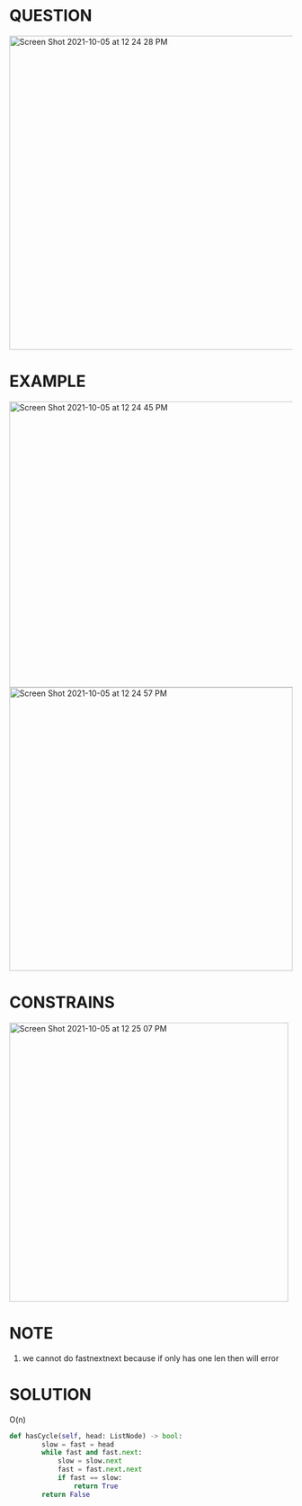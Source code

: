# QUESTION
<img width="558" alt="Screen Shot 2021-10-05 at 12 24 28 PM" src="https://user-images.githubusercontent.com/64442606/136063600-6e16d004-c511-436d-8499-8c5d038eef66.png">

# EXAMPLE
<img width="508" alt="Screen Shot 2021-10-05 at 12 24 45 PM" src="https://user-images.githubusercontent.com/64442606/136063636-50e877a2-4e06-468a-a567-d8e3ce9a0301.png">
<img width="504" alt="Screen Shot 2021-10-05 at 12 24 57 PM" src="https://user-images.githubusercontent.com/64442606/136063681-2d4cf2e6-4ec3-47f7-b973-b8462baff48a.png">

# CONSTRAINS
<img width="496" alt="Screen Shot 2021-10-05 at 12 25 07 PM" src="https://user-images.githubusercontent.com/64442606/136063700-83dd7046-44a4-4925-93c1-d814be6c2721.png">

# NOTE
1. we cannot do fastnextnext because if only has one len then will error
# SOLUTION
O(n)
```python
def hasCycle(self, head: ListNode) -> bool:
        slow = fast = head
        while fast and fast.next:
            slow = slow.next
            fast = fast.next.next
            if fast == slow:
                return True
        return False
```
